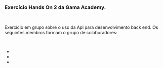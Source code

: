 <h3>Exercício Hands On 2 da Gama Academy.</h3>
<br>
<p>Exercício em grupo sobre o uso da Api para desenvolvimento back end. Os seguintes membros formam o grupo de colaboradores: </p>
<br>
<ul>
  <li></li>
  <li></li>
  <li></li>
</ul>
